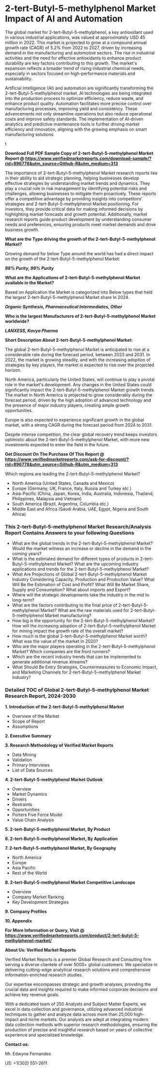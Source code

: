 <meta name="title" content="Global 2-tert-Butyl-5-methylphenol Market Impact of AI and Automation"><meta name="description" content="The global market for 2-tert-Butyl-5-methylphenol, a key antioxidant used in various industrial applications, was valued at approximately USD 45 million in 2022. This "><meta name="title" content="2-tert-Butyl-5-methylphenol Market Size, Share, Scope, Trends, Growth, Opportunities, Analysis, Forecast"><h1>2-tert-Butyl-5-methylphenol Market Impact of AI and Automation</h1><p>The global market for 2-tert-Butyl-5-methylphenol, a key antioxidant used in various industrial applications, was valued at approximately USD 45 million in 2022. This market is projected to grow at a compound annual growth rate (CAGR) of 5.2% from 2022 to 2027, driven by increasing demand in the manufacturing and automotive sectors. The rise in industrial activities and the need for effective antioxidants to enhance product durability are key factors contributing to this growth. The market's expansion reflects a broader trend of rising industrial chemical needs, especially in sectors focused on high-performance materials and sustainability.</p><p>Artificial Intelligence (AI) and automation are significantly transforming the 2-tert-Butyl-5-methylphenol market. AI technologies are being integrated into the production process to optimize efficiency, reduce waste, and enhance product quality. Automation facilitates more precise control over manufacturing processes, improving yield and consistency. These advancements not only streamline operations but also reduce operational costs and improve safety standards. The implementation of AI-driven analytics and predictive maintenance tools is further driving market efficiency and innovation, aligning with the growing emphasis on smart manufacturing solutions.</p>t</p><p id="" class=""><strong>Download Full PDF Sample Copy of 2-tert-Butyl-5-methylphenol Market Report @ <a href="https://www.verifiedmarketreports.com/download-sample/?rid=896778&utm_source=Github-R&utm_medium=313" target="_blank">https://www.verifiedmarketreports.com/download-sample/?rid=896778&utm_source=Github-R&utm_medium=313</a></strong></p><p>The importance of&nbsp;2-tert-Butyl-5-methylphenol Market research reports lies in their ability to aid strategic planning, helping businesses develop effective strategies by understanding market trends and dynamics. They play a crucial role in risk management by identifying potential risks and challenges, allowing businesses to mitigate them proactively. These reports offer a competitive advantage by providing insights into competitors' strategies and 2-tert-Butyl-5-methylphenol Market positioning. For investors, they provide critical data for making informed decisions by highlighting market forecasts and growth potential. Additionally, market research reports guide product development by understanding consumer needs and preferences, ensuring products meet market demands and drive business growth.</p><p><strong>What are the&nbsp;Type driving the growth of the 2-tert-Butyl-5-methylphenol Market?</strong></p><p id="" class="">Growing demand for below Type around the world has had a direct impact on the growth of the 2-tert-Butyl-5-methylphenol Market:</p><em><strong>98% Purity, 99% Purity</strong></em></p><strong>What are the&nbsp;Applications&nbsp;of 2-tert-Butyl-5-methylphenol Market available in the Market?</strong></p><p id="" class="">Based on Application the Market is categorized into Below types that held the largest 2-tert-Butyl-5-methylphenol Market share In 2024.</p><em><strong>Organic Synthesis, Pharmaceutical Intermediates, Other</strong></em></p><strong>Who is the largest Manufacturers of 2-tert-Butyl-5-methylphenol Market worldwide?</strong></p><p><em><strong>LANXESS, Kavya Pharma</strong></em></p><p id="" class=""><strong>Short Description About 2-tert-Butyl-5-methylphenol Market:</strong></p><p>The global 2-tert-Butyl-5-methylphenol Market is anticipated to rise at a considerable rate during the forecast period, between 2023 and 2031. In 2022, the market is growing steadily, and with the increasing adoption of strategies by key players, the market is expected to rise over the projected horizon.</p><p>North America, particularly the United States, will continue to play a pivotal role in the market's development. Any changes in the United States could significantly impact the 2-tert-Butyl-5-methylphenol Market growth trends. The market in North America is projected to grow considerably during the forecast period, driven by the high adoption of advanced technology and the presence of major industry players, creating ample growth opportunities.</p><p>Europe is also expected to experience significant growth in the global market, with a strong CAGR during the forecast period from 2024 to 2031.</p><p>Despite intense competition, the clear global recovery trend keeps investors optimistic about the 2-tert-Butyl-5-methylphenol Market, with more new investments expected to enter the field in the future.</p><p id="" class=""><strong>Get Discount On The Purchase Of This Report @ <a href="https://www.verifiedmarketreports.com/ask-for-discount/?rid=896778&utm_source=Github-R&utm_medium=313" target="_blank">https://www.verifiedmarketreports.com/ask-for-discount/?rid=896778&utm_source=Github-R&utm_medium=313</a></strong></p>Which regions are leading the 2-tert-Butyl-5-methylphenol Market?</p><ul><li>North America (United States, Canada and Mexico)</li><li>Europe (Germany, UK, France, Italy, Russia and Turkey etc.)</li><li>Asia-Pacific (China, Japan, Korea, India, Australia, Indonesia, Thailand, Philippines, Malaysia and Vietnam)</li><li>South America (Brazil, Argentina, Columbia etc.)</li><li>Middle East and Africa (Saudi Arabia, UAE, Egypt, Nigeria and South Africa)</li></ul><h3 id="" class="">This 2-tert-Butyl-5-methylphenol Market Research/Analysis Report Contains Answers to your following Questions</h3><ul><li>What are the global trends in the 2-tert-Butyl-5-methylphenol Market? Would the market witness an increase or decline in the demand in the coming years?</li><li>What is the estimated demand for different types of products in 2-tert-Butyl-5-methylphenol Market? What are the upcoming industry applications and trends for the 2-tert-Butyl-5-methylphenol Market?</li><li>What Are Projections of Global 2-tert-Butyl-5-methylphenol Market Industry Considering Capacity, Production and Production Value? What Will Be the Estimation of Cost and Profit? What Will Be Market Share, Supply and Consumption? What about imports and Export?</li><li>Where will the strategic developments take the industry in the mid to long-term?</li><li>What are the factors contributing to the final price of 2-tert-Butyl-5-methylphenol Market? What are the raw materials used for 2-tert-Butyl-5-methylphenol Market manufacturing?</li><li>How big is the opportunity for the 2-tert-Butyl-5-methylphenol Market? How will the increasing adoption of 2-tert-Butyl-5-methylphenol Market for mining impact the growth rate of the overall market?</li><li>How much is the global 2-tert-Butyl-5-methylphenol Market worth? What was the value of the market In 2020?</li><li>Who are the major players operating in the 2-tert-Butyl-5-methylphenol Market? Which companies are the front runners?</li><li>Which are the recent industry trends that can be implemented to generate additional revenue streams?</li><li>What Should Be Entry Strategies, Countermeasures to Economic Impact, and Marketing Channels for 2-tert-Butyl-5-methylphenol Market Industry?</li></ul><h3 id="" class="">Detailed TOC of Global 2-tert-Butyl-5-methylphenol Market Research Report, 2024-2030</h3><p id="" class=""><strong>1. Introduction of the 2-tert-Butyl-5-methylphenol Market</strong></p><ul><li>Overview of the Market</li><li>Scope of Report</li><li>Assumptions</li></ul><p id="" class=""><strong>2. Executive Summary</strong></p><p id="" class=""><strong>3. Research Methodology of Verified Market Reports</strong></p><ul><li>Data Mining</li><li>Validation</li><li>Primary Interviews</li><li>List of Data Sources</li></ul><p id="" class=""><strong>4. 2-tert-Butyl-5-methylphenol Market Outlook</strong></p><ul><li>Overview</li><li>Market Dynamics</li><li>Drivers</li><li>Restraints</li><li>Opportunities</li><li>Porters Five Force Model</li><li>Value Chain Analysis</li></ul><p id="" class=""><strong>5. 2-tert-Butyl-5-methylphenol Market, By Product</strong></p><p id="" class=""><strong>6. 2-tert-Butyl-5-methylphenol Market, By Application</strong></p><p id="" class=""><strong>7. 2-tert-Butyl-5-methylphenol Market, By Geography</strong></p><ul><li>North America</li><li>Europe</li><li>Asia Pacific</li><li>Rest of the World</li></ul><p id="" class=""><strong>8. 2-tert-Butyl-5-methylphenol Market Competitive Landscape</strong></p><ul><li>Overview</li><li>Company Market Ranking</li><li>Key Development Strategies</li></ul><p id="" class=""><strong>9. Company Profiles</strong></p><p id="" class=""><strong>10. Appendix</strong></p><p id="" class=""><strong>For More Information or Query, Visit @ <a href="https://www.verifiedmarketreports.com/product/2-tert-butyl-5-methylphenol-market/" target="_blank">https://www.verifiedmarketreports.com/product/2-tert-butyl-5-methylphenol-market/</a></strong></p><p id="" class=""><strong>About Us: Verified Market Reports</strong></p><p id="" class="">Verified Market Reports is a premier Global Research and Consulting firm serving a diverse clientele of over 5000+ global customers. We specialize in delivering cutting-edge analytical research solutions and comprehensive information-enriched research studies.</p><p id="" class="">Our expertise encompasses strategic and growth analyses, providing the crucial data and insights required to make informed corporate decisions and achieve key revenue goals.</p><p id="" class="">With a dedicated team of 250 Analysts and Subject Matter Experts, we excel in data collection and governance, utilizing advanced industrial techniques to gather and analyze data across more than 25,000 high-impact and niche markets. Our analysts are adept at integrating modern data collection methods with superior research methodologies, ensuring the production of precise and insightful research based on years of collective experience and specialized knowledge.</p><p id="" class=""><strong>Contact us:</strong></p><p id="" class="">Mr. Edwyne Fernandes</p><p id="" class="">US: +1(302) 551-2611</p>